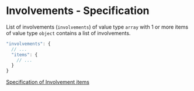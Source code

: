 # Involvements - Specification

List of involvements (`involvements`) of value type `array` with 1 or more items
of value type `object` contains a list of involvements.

```javascript
"involvements": {
  // ...
  "items": {
    // ...
  }
}
```

[Specification of Involvement items](involvements/involvement-spec.en.md)

